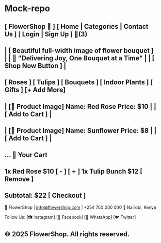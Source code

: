 # Mock-repo
[ FlowerShop 🌸 ]      [ Home | Categories | Contact Us ]
                       [ Login | Sign Up ]  🛒(3)
----------------------------------------------------
|  [ Beautiful full-width image of flower bouquet ] |
|    🌷 "Delivering Joy, One Bouquet at a Time"     |
|        [ Shop Now Button ]                        |
----------------------------------------------------
[ Roses ]   [ Tulips ]   [ Bouquets ]   [ Indoor Plants ]   [ Gifts ]   [+ Add More]
--------------------------------------------------------
| [🌸 Product Image]  Name: Red Rose   Price: $10       |
| [ Add to Cart ]                                       |
--------------------------------------------------------
| [🌼 Product Image]  Name: Sunflower  Price: $8        |
| [ Add to Cart ]                                       |
--------------------------------------------------------
...
🛒 Your Cart
-------------------------
1x Red Rose     $10  [ - ] [ + ]
1x Tulip Bunch  $12  [ Remove ]
-------------------------
Subtotal: $22
[ Checkout ]
--------------------------------------------------------
🌸 FlowerShop | info@flowershop.com | +254 700 000 000
📍 Nairobi, Kenya

Follow Us:
[📷 Instagram] [📘 Facebook] [📱 WhatsApp] [🐦 Twitter]

© 2025 FlowerShop. All rights reserved.
--------------------------------------------------------

